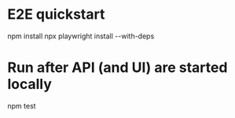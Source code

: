
# E2E quickstart
npm install
npx playwright install --with-deps
# Run after API (and UI) are started locally
npm test

